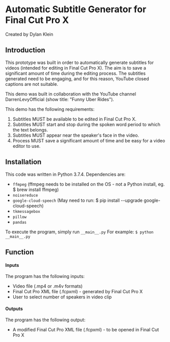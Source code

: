 # Automatic Subtitle Generator for Final Cut Pro X
Created by Dylan Klein

## Introduction
This prototype was built in order to automatically generate subtitles for videos (intended for editing in Final Cut Pro X). The aim is to save a significant amount of time during the editing process. The subtitles generated need to be engaging, and for this reason, YouTube closed captions are not suitable.

This demo was built in collaboration with the YouTube channel DarrenLevyOfficial (show title: "Funny Uber Rides").

This demo has the following requirements:
1. Subtitles MUST be available to be edited in Final Cut Pro X.
2. Subtitles MUST start and stop during the spoken word period to which the text belongs.
3. Subtitles MUST appear near the speaker's face in the video.
4. Process MUST save a significant amount of time and be easy for a video editor to use.

## Installation
This code was written in Python 3.7.4. Dependencies are:
* `ffmpeg` (ffmpeg needs to be installed on the OS - not a Python install, eg. $ brew install ffmpeg)
* `noisereduce`
* `google-cloud-speech` (May need to run: $ pip install --upgrade google-cloud-speech)
* `tkmessagebox`
* `pillow`
* `pandas`

To execute the program, simply run `__main__.py`
For example: `$ python __main__.py`

## Function
#### Inputs
The program has the following inputs:
* Video file (.mp4 or .m4v formats)
* Final Cut Pro XML file (.fcpxml) - generated by Final Cut Pro X
* User to select number of speakers in video clip

#### Outputs
The program has the following output:
* A modified Final Cut Pro XML file (.fcpxml) - to be opened in Final Cut Pro X
